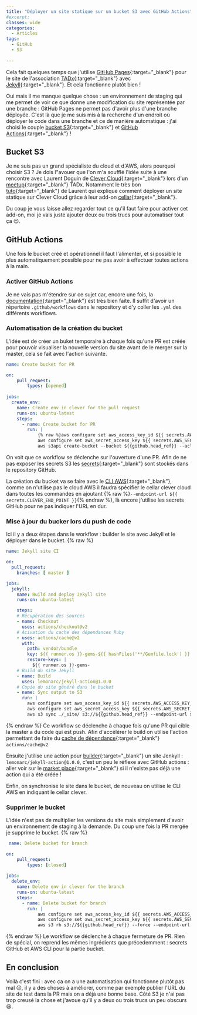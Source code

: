 ```yaml
---
title: "Déployer un site statique sur un bucket S3 avec GitHub Actions"
#excerpt: 
classes: wide
categories:
  - Articles
tags:
  - GitHub
  - S3
   
---
```

Cela fait quelques temps que j'utilise [GitHub Pages](https://pages.github.com/){:target="_blank"} pour le site de l'association [TADx](www.tadx.fr){:target="_blank"} avec [Jekyll](https://jekyllrb.com/){:target="_blank"}.
Et cela fonctionne plutôt bien !

Oui mais il me manque quelque chose : un environnement de staging qui me permet de voir ce que donne une modification du site représentée par une branche : GitHub Pages ne permet pas d'avoir plus d'une branche déployée. C'est là que je me suis mis à la recherche d'un endroit où déployer le code dans une branche et ce de manière automatique : j'ai choisi le couple [bucket S3](https://docs.aws.amazon.com/AmazonS3/latest/dev/UsingBucket.html){:target="_blank"} et [GitHub Actions](https://github.com/features/actions){:target="_blank"} !

## Bucket S3
Je ne suis pas un grand spécialiste du cloud et d'AWS, alors pourquoi choisir S3 ? Je dois l"avouer que l'on m'a soufflé l'idée suite à une rencontre avec Laurent Doguin de [Clever Cloud](https://www.clever-cloud.com/){:target="_blank"} lors d'un [meetup](https://www.tadx.fr/2020/11/22/13-eme-event.html){:target="_blank"} TADx. Notamment le très bon [tuto](https://www.clever-cloud.com/blog/engineering/2020/06/24/deploy-cellar-s3-static-site/){:target="_blank"} de Laurent qui explique comment déployer un site statique sur Clever Cloud grâce à leur add-on [cellar](https://www.clever-cloud.com/doc/deploy/addon/cellar/){:target="_blank"}.

Du coup je vous laisse allez regarder tout ce qu'il faut faire pour activer cet add-on, moi je vais juste ajouter deux ou trois trucs pour automatiser tout ça :wink:.

## GitHub Actions
Une fois le bucket créé et opérationnel il faut l'alimenter, et si possible le plus automatiquement possible pour ne pas avoir à effectuer toutes actions à la main.

### Activer GitHub Actions
Je ne vais pas m'étendre sur ce sujet car, encore une fois, la [documentation](https://docs.github.com/en/free-pro-team@latest/actions){:target="_blank"} est très bien faite.
Il suffit d'avoir un répertoire `.github/workflows` dans le repository et d'y coller les `.yml` des différents workflows.

### Automatisation de la création du bucket
L'idée est de créer un buket temporaire à chaque fois qu'une PR est créée pour pouvoir visualiser la nouvelle version du site avant de le merger sur la master, cela se fait avec l'action suivante.
```yml
name: Create bucket for PR

on:
    pull_request:
        types: [opened]
    
jobs:
  create_env:
    name: Create env in clever for the pull request
    runs-on: ubuntu-latest
    steps:
      - name: Create bucket for PR
        run: |
            {% raw %}aws configure set aws_access_key_id ${{ secrets.AWS_ACCESS_KEY_ID }}
            aws configure set aws_secret_access_key ${{ secrets.AWS_SECRET_ACCESS_KEY }}
            aws s3api create-bucket --bucket ${{github.head_ref}} --acl public-read --endpoint-url ${{ secrets.CLEVER_END_POINT }} > /dev/null{% endraw %}
```
On voit que ce workflow se déclenche sur l'ouverture d'une PR.
Afin de ne pas exposer les secrets S3 les [secrets](https://docs.github.com/en/free-pro-team@latest/actions/reference/encrypted-secrets){:target="_blank"} sont stockés dans le repository GitHub.

La création du bucket va se faire avec le [CLI AWS](https://aws.amazon.com/cli/){:target="_blank"}, comme on n'utilise pas le cloud AWS il faudra spécifier le cellar clever cloud dans toutes les commandes en ajoutant {% raw %}`--endpoint-url ${{ secrets.CLEVER_END_POINT }}`{% endraw %}, là encore j'utilise les secrets GitHub pour ne pas indiquer l'URL en dur.

### Mise à jour du bucker lors du push de code
Ici il y a deux étapes dans le workflow : builder le site avec Jekyll et le déployer dans le bucket.
{% raw %}
```yml
name: Jekyll site CI

on:
  pull_request:
    branches: [ master ]

jobs:
  jekyll:
    name: Build and deploy Jekyll site
    runs-on: ubuntu-latest

    steps:
    # Récupération des sources
    - name: Checkout
      uses: actions/checkout@v2
    # Acivation du cache des dépendances Ruby
    - uses: actions/cache@v2
      with:
        path: vendor/bundle
        key: ${{ runner.os }}-gems-${{ hashFiles('**/Gemfile.lock') }}
        restore-keys: |
          ${{ runner.os }}-gems-
    # Build du site Jekyll
    - name: Build
      uses: lemonarc/jekyll-action@1.0.0
    # Copie du site généré dans le bucket
    - name: Sync output to S3   
      run: |
        aws configure set aws_access_key_id ${{ secrets.AWS_ACCESS_KEY_ID }}
        aws configure set aws_secret_access_key ${{ secrets.AWS_SECRET_ACCESS_KEY }}
        aws s3 sync ./_site/ s3://${{github.head_ref}} --endpoint-url ${{ secrets.CLEVER_END_POINT }} --acl public-read
```
{% endraw %}
Ce workflow se déclenche à chaque fois qu'une PR qui cible la master a du code qui est push.
Afin d'accélérer le build on utilise l'action permettant de faire du [cache de dépendance](https://github.com/actions/cache){:target="_blank"} `actions/cache@v2`.

Ensuite j'utilise une action pour [builder](https://github.com/lemonarc/jekyll-action){:target="_blank"} un site Jenkyll : `lemonarc/jekyll-action@1.0.0`, c'est un peu le réflexe avec GitHub actions : aller voir sur le [market place](https://github.com/marketplace?type=actions){:target="_blank"} si il n'existe pas déjà une action qui a été créée !
 
Enfin, on synchronise le site dans le bucket, de nouveau on utilise le CLI AWS en indiquant le cellar clever.
 
### Supprimer le bucket

L'idée n'est pas de multiplier les versions du site mais simplement d'avoir un environnement de staging à la demande. Du coup une fois la PR mergée je supprime le bucket.
{% raw %}
```yml
 name: Delete bucket for branch

on:
    pull_request:
        types: [closed]
    
jobs:
  delete_env:
    name: Delete env in clever for the branch
    runs-on: ubuntu-latest
    steps:
      - name: Delete bucket for branch
        run: |
            aws configure set aws_access_key_id ${{ secrets.AWS_ACCESS_KEY_ID }}
            aws configure set aws_secret_access_key ${{ secrets.AWS_SECRET_ACCESS_KEY }}
            aws s3 rb s3://${{github.head_ref}} --force --endpoint-url ${{ secrets.CLEVER_END_POINT }}
```
{% endraw %}
Le workflow se déclenche à chaque fermeture de PR.
Rien de spécial, on reprend les mêmes ingrédients que précedemment : secrets GitHub et AWS CLI pour la partie bucket.

## En conclusion
Voilà c'est fini : avec ça on a une automatisation qui fonctionne plutôt pas mal :wink:, il y a des choses à améliorer, comme par exemple publier l'URL du site de test dans la PR mais on a déjà une bonne base. Côté S3 je n'ai pas trop creusé la chose et j'avoue qu'il y a deux ou trois trucs un peu obscurs :laughing:.

